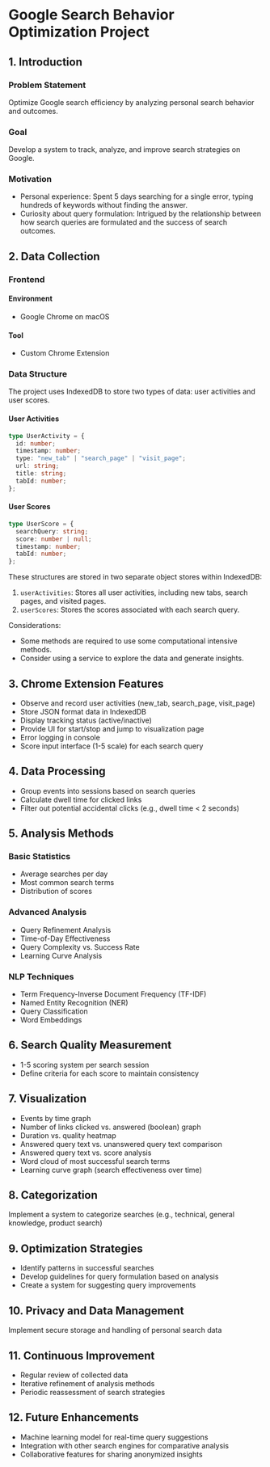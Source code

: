 # Google Search Behavior Optimization Project

## 1. Introduction

### Problem Statement

Optimize Google search efficiency by analyzing personal search behavior and outcomes.

### Goal

Develop a system to track, analyze, and improve search strategies on Google.

### Motivation

- Personal experience: Spent 5 days searching for a single error, typing hundreds of keywords without finding the answer.
- Curiosity about query formulation: Intrigued by the relationship between how search queries are formulated and the success of search outcomes.

## 2. Data Collection

### Frontend

#### Environment

- Google Chrome on macOS

#### Tool

- Custom Chrome Extension

### Data Structure

The project uses IndexedDB to store two types of data: user activities and user scores.

#### User Activities

```typescript
type UserActivity = {
  id: number;
  timestamp: number;
  type: "new_tab" | "search_page" | "visit_page";
  url: string;
  title: string;
  tabId: number;
};
```

#### User Scores

```typescript
type UserScore = {
  searchQuery: string;
  score: number | null;
  timestamp: number;
  tabId: number;
};
```

These structures are stored in two separate object stores within IndexedDB:

1. `userActivities`: Stores all user activities, including new tabs, search pages, and visited pages.
2. `userScores`: Stores the scores associated with each search query.

Considerations:

- Some methods are required to use some computational intensive methods.
- Consider using a service to explore the data and generate insights.

## 3. Chrome Extension Features

- Observe and record user activities (new_tab, search_page, visit_page)
- Store JSON format data in IndexedDB
- Display tracking status (active/inactive)
- Provide UI for start/stop and jump to visualization page
- Error logging in console
- Score input interface (1-5 scale) for each search query

## 4. Data Processing

- Group events into sessions based on search queries
- Calculate dwell time for clicked links
- Filter out potential accidental clicks (e.g., dwell time < 2 seconds)

## 5. Analysis Methods

### Basic Statistics

- Average searches per day
- Most common search terms
- Distribution of scores

### Advanced Analysis

- Query Refinement Analysis
- Time-of-Day Effectiveness
- Query Complexity vs. Success Rate
- Learning Curve Analysis

### NLP Techniques

- Term Frequency-Inverse Document Frequency (TF-IDF)
- Named Entity Recognition (NER)
- Query Classification
- Word Embeddings

## 6. Search Quality Measurement

- 1-5 scoring system per search session
- Define criteria for each score to maintain consistency

## 7. Visualization

- Events by time graph
- Number of links clicked vs. answered (boolean) graph
- Duration vs. quality heatmap
- Answered query text vs. unanswered query text comparison
- Answered query text vs. score analysis
- Word cloud of most successful search terms
- Learning curve graph (search effectiveness over time)

## 8. Categorization

Implement a system to categorize searches (e.g., technical, general knowledge, product search)

## 9. Optimization Strategies

- Identify patterns in successful searches
- Develop guidelines for query formulation based on analysis
- Create a system for suggesting query improvements

## 10. Privacy and Data Management

Implement secure storage and handling of personal search data

## 11. Continuous Improvement

- Regular review of collected data
- Iterative refinement of analysis methods
- Periodic reassessment of search strategies

## 12. Future Enhancements

- Machine learning model for real-time query suggestions
- Integration with other search engines for comparative analysis
- Collaborative features for sharing anonymized insights
